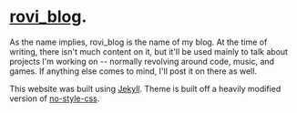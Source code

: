 # [rovi_blog](https://johnrcd.github.io/rovi_blog/).

As the name implies, rovi_blog is the name of my blog. At the time of writing, there isn't much content on it, but it'll be used mainly to talk about projects I'm working on -- normally revolving around code, music, and games. If anything else comes to mind, I'll post it on there as well.

This website was built using [Jekyll](https://jekyllrb.com/). Theme is built off a heavily modified version of [no-style-css](https://github.com/riggraz/no-style-please).